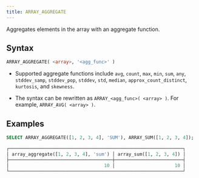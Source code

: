 ```yaml
---
title: ARRAY_AGGREGATE
---
```


Aggregates elements in the array with an aggregate function.

## Syntax

```sql
ARRAY_AGGREGATE( <array>, '<agg_func>' )
```

- Supported aggregate functions include `avg`, `count`, `max`, `min`, `sum`, `any`, `stddev_samp`, `stddev_pop`, `stddev`, `std`, `median`, `approx_count_distinct`, `kurtosis`, and `skewness`.

- The syntax can be rewritten as `ARRAY_<agg_func>( <array> )`. For example, `ARRAY_AVG( <array> )`.

## Examples

```sql
SELECT ARRAY_AGGREGATE([1, 2, 3, 4], 'SUM'), ARRAY_SUM([1, 2, 3, 4]);

┌────────────────────────────────────────────────────────────────┐
│ array_aggregate([1, 2, 3, 4], 'sum') │ array_sum([1, 2, 3, 4]) │
├──────────────────────────────────────┼─────────────────────────┤
│                                   10 │                      10 │
└────────────────────────────────────────────────────────────────┘
```

